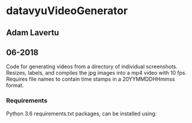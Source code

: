 # datavyuVideoGenerator
## Adam Lavertu
## 06-2018
Code for generating videos from a directory of individual screenshots. Resizes, labels, and compiles the jpg images into a mp4 video with 10 fps.
Requires file names to contain time stamps in a 20YYMMDDHHmmss format. 

### Requirements
Python 3.6
requirements.txt packages, can be installed using:
~~~~pip install -r requirements.txt~~~~
